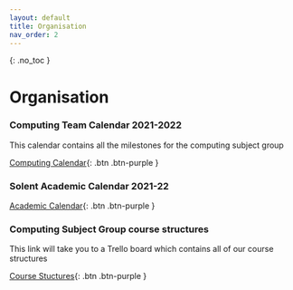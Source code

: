 ```yaml
---
layout: default
title: Organisation
nav_order: 2
---
```


{: .no_toc }

# Organisation

### Computing Team Calendar 2021-2022

This calendar contains all the milestones for the computing subject group

[Computing Calendar](https://ssu-my.sharepoint.com/:x:/g/personal/martin_reid_solent_ac_uk/EVj28K5mGK9LlGR4xhxIsX8BbSvbZ8fnJaXTb2tJPU5jEw?e=7mNfRE){: .btn .btn-purple } 

### Solent Academic Calendar 2021-22

[Academic Calendar](https://students.solent.ac.uk/official-documents/policy-governance-and-information/academic-calendar-2021-22.pdf){: .btn .btn-purple } 

### Computing Subject Group course structures

This link will take you to a Trello board which contains all of our course structures

[Course Stuctures](https://trello.com/b/YItt9IH6/course-structure-2021){: .btn .btn-purple } 
